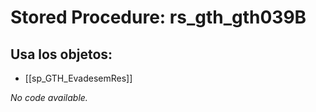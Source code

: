 # Stored Procedure: rs_gth_gth039B

## Usa los objetos:
- [[sp_GTH_EvadesemRes]]

*No code available.*
